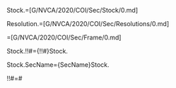
Stock.=[G/NVCA/2020/COI/Sec/Stock/0.md]

Resolution.=[G/NVCA/2020/COI/Sec/Resolutions/0.md]

=[G/NVCA/2020/COI/Sec/Frame/0.md]

Stock.!!#={!!#}Stock.

Stock.SecName={SecName}Stock.

!!#=#
